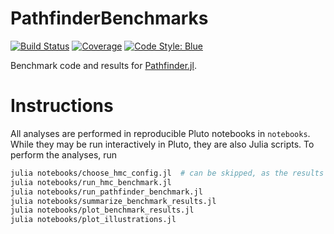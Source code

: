 # PathfinderBenchmarks

[![Build Status](https://github.com/mlcolab/PathfinderBenchmarks.jl/workflows/CI/badge.svg)](https://github.com/mlcolab/PathfinderBenchmarks.jl/actions)
[![Coverage](https://codecov.io/gh/mlcolab/PathfinderBenchmarks.jl/branch/main/graph/badge.svg)](https://codecov.io/gh/mlcolab/PathfinderBenchmarks.jl)
[![Code Style: Blue](https://img.shields.io/badge/code%20style-blue-4495d1.svg)](https://github.com/invenia/BlueStyle)

Benchmark code and results for [Pathfinder.jl](https://github.com/mlcolab/Pathfinder.jl).

# Instructions

All analyses are performed in reproducible Pluto notebooks in `notebooks`.
While they may be run interactively in Pluto, they are also Julia scripts.
To perform the analyses, run

```bash
julia notebooks/choose_hmc_config.jl  # can be skipped, as the results are committed
julia notebooks/run_hmc_benchmark.jl
julia notebooks/run_pathfinder_benchmark.jl
julia notebooks/summarize_benchmark_results.jl
julia notebooks/plot_benchmark_results.jl
julia notebooks/plot_illustrations.jl
```

